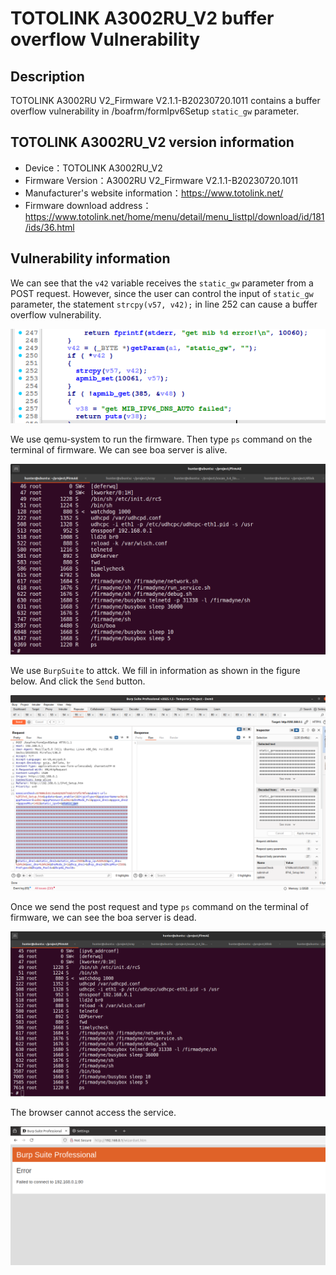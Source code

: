 # TOTOLINK A3002RU_V2 buffer overflow Vulnerability 
## Description

TOTOLINK A3002RU V2_Firmware V2.1.1-B20230720.1011 contains a buffer overflow vulnerability in /boafrm/formIpv6Setup  `static_gw` parameter.

## TOTOLINK A3002RU_V2 version information

- Device：TOTOLINK A3002RU_V2
- Firmware Version：A3002RU V2_Firmware V2.1.1-B20230720.1011
- Manufacturer's website information：https://www.totolink.net/ 
- Firmware download address：https://www.totolink.net/home/menu/detail/menu_listtpl/download/id/181/ids/36.html

## Vulnerability information

We can see that the `v42` variable receives the `static_gw` parameter from a POST request. However, since the user can control the input of `static_gw` parameter, the statement `strcpy(v57, v42);` in line 252 can cause a buffer overflow vulnerability.

![1.png](imgs/1.png)

We use qemu-system to run the firmware. Then type `ps` command on the terminal of firmware. We can see boa server is alive.

![2.png](imgs/2.png)

We use `BurpSuite` to attck. We fill in information as shown in the figure below. And click the `Send` button. 

![3.png](imgs/3.png)

Once we send the post request and type `ps` command on the terminal of firmware, we can see the boa server is dead.

![4.png](imgs/4.png)

The browser cannot access the service.

![5.png](imgs/5.png)

